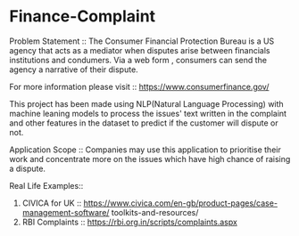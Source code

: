 # Finance-Complaint

Problem Statement ::
The Consumer Financial Protection Bureau is a US agency that acts as a mediator when disputes arise between financials institutions and condumers. Via a web form , consumers can send the agency a narrative of their dispute.

For more information please visit :: https://www.consumerfinance.gov/

This project has been made using NLP(Natural Language Processing) with machine leaning models to process the issues' text written in the complaint and other features in the dataset to predict if the customer will dispute or not.

Application Scope ::
Companies may use this application to prioritise their work and concentrate more on the issues which have high chance of raising a dispute.

Real Life Examples::
1. CIVICA for UK :: https://www.civica.com/en-gb/product-pages/case-management-software/ toolkits-and-resources/
2. RBI Complaints :: https://rbi.org.in/scripts/complaints.aspx